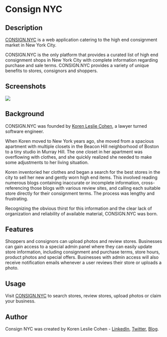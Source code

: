 # Consign NYC

## Description

<a href="http://consign.nyc" alt="high end consignment new york city" target="_blank">CONSIGN.NYC</a> is a web application catering to the high end consignment market in New York City.

CONSIGN.NYC is the only platform that provides a curated list of high end consignment shops in New York City with complete information regarding purchase and sale terms.
CONSIGN.NYC provides a variety of unique benefits to stores, consignors and shoppers.

## Screenshots

<img src="http://klcohen.com/assets/images/consign-home.png">

## Background

CONSIGN.NYC was founded by <a href="http://twitter.com/korenlc" target="_blank" alt="koren leslie cohen">Koren Leslie Cohen</a>, a lawyer turned software engineer.

When Koren moved to New York years ago, she moved from a spacious apartment with multiple closets in the Beacon Hill neighborhood of Boston to a tiny studio in Murray Hill. The one closet in her apartment was overflowing with clothes, and she quickly realized she needed to make some adjustments to her living situation.

Koren inventoried her clothes and began a search for the best stores in the city to sell her new and gently worn high end items. This involved reading numerous blogs containing inaccurate or incomplete information, cross-referencing those blogs with various review sites, and calling each suitable store directly for their consignment terms. The process was lengthy and frustrating.

Recognizing the obvious thirst for this information and the clear lack of organization and reliability of available material, CONSIGN.NYC was born.

## Features

Shoppers and consignors can upload photos and review stores. Businesses can gain access to a special admin panel where they can easily update store information, including consignment and purchase terms, store hours, product photos and special offers. Businesses with admin access will also receive notification emails whenever a user reviews their store or uploads a photo.

## Usage

Visit <a href="http://consign.nyc" alt="high end consignment new york city" target="_blank">CONSIGN.NYC</a> to search stores, review stores, upload photos or claim your business.

## Author

Consign NYC was created by Koren Leslie Cohen - <a href="http://linkedin.com/in/korenlesliecohen/" target="_blank">LinkedIn</a>, <a href="http://twitter.com/korenlc" target="_blank">Twitter</a>, <a href="http://korenlc.com" target="_blank">Blog</a>.
